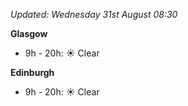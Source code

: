 *Updated: Wednesday 31st August 08:30*

**Glasgow**

* 9h - 20h: :sunny: Clear

**Edinburgh**

* 9h - 20h: :sunny: Clear
